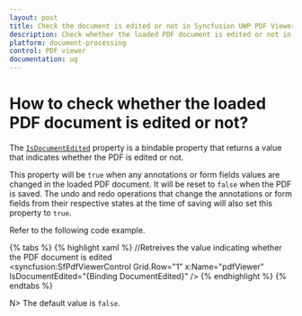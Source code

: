 ```yaml
---
layout: post
title: Check the document is edited or not in Syncfusion UWP PDF Viewer
description: Check whether the loaded PDF document is edited or not in Syncfusion Essential<sup>®</sup> UWP PDF viewer control.
platform: document-processing
control: PDF viewer
documentation: ug
---
```


# How to check whether the loaded PDF document is edited or not?
The [`IsDocumentEdited`](https://help.syncfusion.com/cr/uwp/Syncfusion.Windows.PdfViewer.SfPdfViewerControl.html#Syncfusion_Windows_PdfViewer_SfPdfViewerControl_IsDocumentEdited) property is a bindable property that returns a value that indicates whether the PDF is edited or not. 

This property will be `true` when any annotations or form fields values are changed in the loaded PDF document. It will be reset to `false` when the PDF is saved. The undo and redo operations that change the annotations or form fields from their respective states at the time of saving will also set this property to `true`.

Refer to the following code example.

{% tabs %}
{% highlight xaml %}
//Retreives the value indicating whether the PDF document is edited
 <Grid Loaded="Grid_Loaded">    
    <syncfusion:SfPdfViewerControl Grid.Row="1" x:Name="pdfViewer" IsDocumentEdited="{Binding DocumentEdited}" />
 </Grid>
{% endhighlight %}
{% endtabs %}

N> The default value is `false`.
